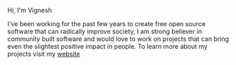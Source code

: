 Hi, I'm Vignesh

I've been working for the past few years to create free open source software that can radically improve society, I am strong believer in community built software and would love to work on projects that can bring even the slightest positive impact in people. To learn more about my projects visit my [website](vigneshhari.dev)

